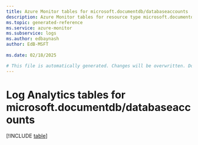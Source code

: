 ```yaml
---
title: Azure Monitor tables for microsoft.documentdb/databaseaccounts
description: Azure Monitor tables for resource type microsoft.documentdb/databaseaccounts
ms.topic: generated-reference
ms.service: azure-monitor
ms.subservice: logs
ms.author: edbaynash
author: EdB-MSFT
   
ms.date: 02/18/2025

# This file is automatically generated. Changes will be overwritten. Do not change this file directly.
---
```


# Log Analytics tables for microsoft.documentdb/databaseaccounts  

[!INCLUDE [table](~/reusable-content/ce-skilling/azure/includes/azure-monitor/reference/tables/microsoft-documentdb_databaseaccounts-include.md)]

